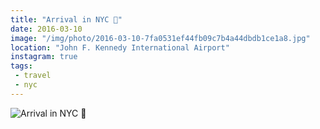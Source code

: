 ```yaml
---
title: "Arrival in NYC 🛬"
date: 2016-03-10
image: "/img/photo/2016-03-10-7fa0531ef44fb09c7b4a44dbdb1ce1a8.jpg"
location: "John F. Kennedy International Airport"
instagram: true
tags:
 - travel
 - nyc
---
```


![Arrival in NYC 🛬](/img/photo/2016-03-10-7fa0531ef44fb09c7b4a44dbdb1ce1a8.jpg)
